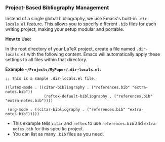 
### Project-Based Bibliography Management

Instead of a single global bibliography, we use Emacs's built-in `.dir-locals.el` feature. This allows you to specify different `.bib` files for each writing project, making your setup modular and portable.

**How to Use:**

In the root directory of your LaTeX project, create a file named `.dir-locals.el` with the following content. Emacs will automatically apply these settings to all files within that directory.

**Example `~/Projects/MyPaper/.dir-locals.el`:**
```emacs-lisp
;; This is a sample .dir-locals.el file.

((latex-mode . ((citar-bibliography . ("references.bib" "extra-notes.bib"))
                 (reftex-default-bibliography . ("references.bib" "extra-notes.bib"))))

 (org-mode . ((citar-bibliography . ("references.bib" "extra-notes.bib")))))
```
*   This example tells `citar` and `reftex` to use `references.bib` and `extra-notes.bib` for this specific project.
*   You can list as many `.bib` files as you need.

